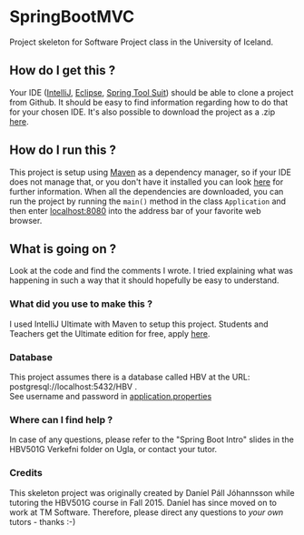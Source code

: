 # SpringBootMVC
Project skeleton for Software Project class in the University of Iceland.

## How do I get this ?
Your IDE ([IntelliJ](https://www.jetbrains.com/idea/), [Eclipse](https://eclipse.org/), [Spring Tool Suit](https://spring.io/tools)) should be able to clone a project from Github.
It should be easy to find information regarding how to do that for your chosen IDE.
It's also possible to download the project as a .zip [here](https://github.com/danielpall/SpringBootMVC/archive/master.zip).

## How do I run this ?
This project is setup using [Maven](https://maven.apache.org/what-is-maven.html) as a dependency manager, so if your IDE does not manage that, or you don't have it installed you can look [here](https://maven.apache.org/install.html) for further information.
When all the dependencies are downloaded, you can run the project by running the ``main()`` method in the class ``Application`` and then enter [localhost:8080](http://localhost:8080) into the address bar of your favorite web browser.

## What is going on ?
Look at the code and find the comments I wrote. I tried explaining what was happening in such a way that it should hopefully be easy to understand.

### What did you use to make this ?
I used IntelliJ Ultimate with Maven to setup this project. Students and Teachers get the Ultimate edition for free, apply [here](https://www.jetbrains.com/student/).

### Database
This project assumes there is a database called HBV at the URL: postgresql://localhost:5432/HBV .   
See username and password in [application.properties](https://github.com/danielpall/SpringBootMVC/blob/master/src/main/resources/application.properties)

### Where can I find help ?
In case of any questions, please refer to the "Spring Boot Intro" slides in the HBV501G Verkefni folder on Ugla, or contact your tutor.

### Credits
This skeleton project was originally created by Daníel Páll Jóhannsson while tutoring the HBV501G course in Fall 2015. Daníel has since moved on to work at TM Software. Therefore, please direct any questions to *your own* tutors - thanks :-)
